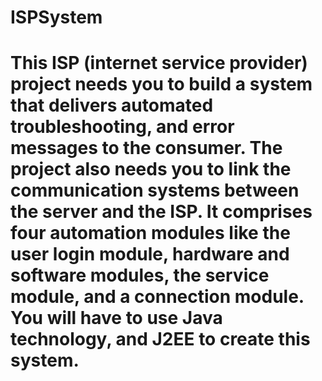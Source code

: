 # ISPSystem
# This ISP (internet service provider) project needs you to build a system that delivers automated troubleshooting, and error messages to the consumer. The project also needs you to link the communication systems between the server and the ISP. It comprises four automation modules like the user login module, hardware and software modules, the service module, and a connection module. You will have to use Java technology, and J2EE to create this system.
